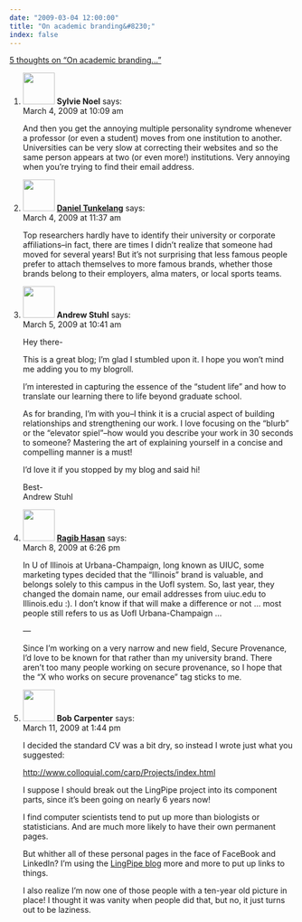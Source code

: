 ```yaml
---
date: "2009-03-04 12:00:00"
title: "On academic branding&#8230;"
index: false
---
```


[5 thoughts on &ldquo;On academic branding&#8230;&rdquo;](/lemire/blog/2009/03-04-on-academic-branding)

<ol class="comment-list">
<li id="comment-50750" class="comment even thread-even depth-1">
<div class="comment-author vcard">
<img alt src="https://secure.gravatar.com/avatar/ed7e4cf9e8ba22e8a8f7e4e01e036708?s=56&#038;d=mm&#038;r=g" srcset="https://secure.gravatar.com/avatar/ed7e4cf9e8ba22e8a8f7e4e01e036708?s=112&#038;d=mm&#038;r=g 2x" class="avatar avatar-56 photo" height="56" width="56" decoding="async" /> <b class="fn">Sylvie Noel</b> <span class="says">says:</span> </div>
<div class="comment-metadata"><time datetime="2009-03-04T10:09:41+00:00">March 4, 2009 at 10:09 am</time></a> </div>
<div class="comment-content">
<p>And then you get the annoying multiple personality syndrome whenever a professor (or even a student) moves from one institution to another. Universities can be very slow at correcting their websites and so the same person appears at two (or even more!) institutions. Very annoying when you&rsquo;re trying to find their email address.</p>
</div>
</li>
<li id="comment-50752" class="comment odd alt thread-odd thread-alt depth-1">
<div class="comment-author vcard">
<img alt src="https://secure.gravatar.com/avatar/e9a1ce0b75918ac8c05ae1e83ebeab69?s=56&#038;d=mm&#038;r=g" srcset="https://secure.gravatar.com/avatar/e9a1ce0b75918ac8c05ae1e83ebeab69?s=112&#038;d=mm&#038;r=g 2x" class="avatar avatar-56 photo" height="56" width="56" decoding="async" /> <b class="fn"><a href="http://thenoisychannel.com/" class="url" rel="ugc external nofollow">Daniel Tunkelang</a></b> <span class="says">says:</span> </div>
<div class="comment-metadata"><time datetime="2009-03-04T11:37:27+00:00">March 4, 2009 at 11:37 am</time></a> </div>
<div class="comment-content">
<p>Top researchers hardly have to identify their university or corporate affiliations&#8211;in fact, there are times I didn&rsquo;t realize that someone had moved for several years! But it&rsquo;s not surprising that less famous people prefer to attach themselves to more famous brands, whether those brands belong to their employers, alma maters, or local sports teams.</p>
</div>
</li>
<li id="comment-50756" class="comment even thread-even depth-1">
<div class="comment-author vcard">
<img alt src="https://secure.gravatar.com/avatar/433ed1e5fce6fdbaf86c8fa89e0231a3?s=56&#038;d=mm&#038;r=g" srcset="https://secure.gravatar.com/avatar/433ed1e5fce6fdbaf86c8fa89e0231a3?s=112&#038;d=mm&#038;r=g 2x" class="avatar avatar-56 photo" height="56" width="56" loading="lazy" decoding="async" /> <b class="fn">Andrew Stuhl</b> <span class="says">says:</span> </div>
<div class="comment-metadata"><time datetime="2009-03-05T10:41:09+00:00">March 5, 2009 at 10:41 am</time></a> </div>
<div class="comment-content">
<p>Hey there-</p>
<p>This is a great blog; I&rsquo;m glad I stumbled upon it. I hope you won&rsquo;t mind me adding you to my blogroll.</p>
<p>I&rsquo;m interested in capturing the essence of the &ldquo;student life&rdquo; and how to translate our learning there to life beyond graduate school. </p>
<p>As for branding, I&rsquo;m with you&#8211;I think it is a crucial aspect of building relationships and strengthening our work. I love focusing on the &ldquo;blurb&rdquo; or the &ldquo;elevator spiel&rdquo;&#8211;how would you describe your work in 30 seconds to someone? Mastering the art of explaining yourself in a concise and compelling manner is a must!</p>
<p>I&rsquo;d love it if you stopped by my blog and said hi!</p>
<p>Best-<br/>
Andrew Stuhl</p>
</div>
</li>
<li id="comment-50767" class="comment odd alt thread-odd thread-alt depth-1">
<div class="comment-author vcard">
<img alt src="https://secure.gravatar.com/avatar/0e49dee4f75542039bef9bdc8eeb09e3?s=56&#038;d=mm&#038;r=g" srcset="https://secure.gravatar.com/avatar/0e49dee4f75542039bef9bdc8eeb09e3?s=112&#038;d=mm&#038;r=g 2x" class="avatar avatar-56 photo" height="56" width="56" loading="lazy" decoding="async" /> <b class="fn"><a href="http://www.ragibhasan.com/" class="url" rel="ugc external nofollow">Ragib Hasan</a></b> <span class="says">says:</span> </div>
<div class="comment-metadata"><time datetime="2009-03-08T18:26:07+00:00">March 8, 2009 at 6:26 pm</time></a> </div>
<div class="comment-content">
<p>In U of Illinois at Urbana-Champaign, long known as UIUC, some marketing types decided that the &ldquo;Illinois&rdquo; brand is valuable, and belongs solely to this campus in the UofI system. So, last year, they changed the domain name, our email addresses from uiuc.edu to Illinois.edu :). I don&rsquo;t know if that will make a difference or not &#8230; most people still refers to us as UofI Urbana-Champaign &#8230;</p>
<p>&#8212;</p>
<p>Since I&rsquo;m working on a very narrow and new field, Secure Provenance, I&rsquo;d love to be known for that rather than my university brand. There aren&rsquo;t too many people working on secure provenance, so I hope that the &ldquo;X who works on secure provenance&rdquo; tag sticks to me.</p>
</div>
</li>
<li id="comment-50783" class="comment even thread-even depth-1">
<div class="comment-author vcard">
<img alt src="https://secure.gravatar.com/avatar/77f083909d955b715846250a33340a14?s=56&#038;d=mm&#038;r=g" srcset="https://secure.gravatar.com/avatar/77f083909d955b715846250a33340a14?s=112&#038;d=mm&#038;r=g 2x" class="avatar avatar-56 photo" height="56" width="56" loading="lazy" decoding="async" /> <b class="fn">Bob Carpenter</b> <span class="says">says:</span> </div>
<div class="comment-metadata"><time datetime="2009-03-11T13:44:40+00:00">March 11, 2009 at 1:44 pm</time></a> </div>
<div class="comment-content">
<p>I decided the standard CV was a bit dry, so instead I wrote just what you suggested:</p>
<p><a href="http://www.colloquial.com/carp/Projects/index.html" rel="nofollow ugc">http://www.colloquial.com/carp/Projects/index.html</a></p>
<p>I suppose I should break out the LingPipe project into its component parts, since it&rsquo;s been going on nearly 6 years now!</p>
<p>I find computer scientists tend to put up more than biologists or statisticians. And are much more likely to have their own permanent pages. </p>
<p>But whither all of these personal pages in the face of FaceBook and LinkedIn? I&rsquo;m using the <a href="http://lingpipe-blog.com" rel="nofollow">LingPipe blog</a> more and more to put up links to things. </p>
<p>I also realize I&rsquo;m now one of those people with a ten-year old picture in place! I thought it was vanity when people did that, but no, it just turns out to be laziness.</p>
</div>
</li>
</ol>
